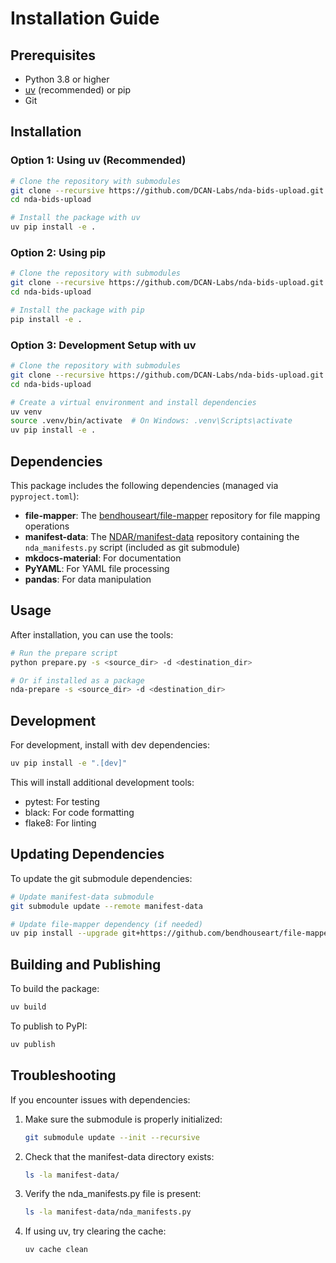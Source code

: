 # Installation Guide

## Prerequisites

- Python 3.8 or higher
- [uv](https://github.com/astral-sh/uv) (recommended) or pip
- Git

## Installation

### Option 1: Using uv (Recommended)

```bash
# Clone the repository with submodules
git clone --recursive https://github.com/DCAN-Labs/nda-bids-upload.git
cd nda-bids-upload

# Install the package with uv
uv pip install -e .
```

### Option 2: Using pip

```bash
# Clone the repository with submodules
git clone --recursive https://github.com/DCAN-Labs/nda-bids-upload.git
cd nda-bids-upload

# Install the package with pip
pip install -e .
```

### Option 3: Development Setup with uv

```bash
# Clone the repository with submodules
git clone --recursive https://github.com/DCAN-Labs/nda-bids-upload.git
cd nda-bids-upload

# Create a virtual environment and install dependencies
uv venv
source .venv/bin/activate  # On Windows: .venv\Scripts\activate
uv pip install -e .
```

## Dependencies

This package includes the following dependencies (managed via `pyproject.toml`):

- **file-mapper**: The [bendhouseart/file-mapper](https://github.com/bendhouseart/file-mapper) repository for file mapping operations
- **manifest-data**: The [NDAR/manifest-data](https://github.com/NDAR/manifest-data) repository containing the `nda_manifests.py` script (included as git submodule)
- **mkdocs-material**: For documentation
- **PyYAML**: For YAML file processing
- **pandas**: For data manipulation

## Usage

After installation, you can use the tools:

```bash
# Run the prepare script
python prepare.py -s <source_dir> -d <destination_dir>

# Or if installed as a package
nda-prepare -s <source_dir> -d <destination_dir>
```

## Development

For development, install with dev dependencies:

```bash
uv pip install -e ".[dev]"
```

This will install additional development tools:
- pytest: For testing
- black: For code formatting
- flake8: For linting

## Updating Dependencies

To update the git submodule dependencies:

```bash
# Update manifest-data submodule
git submodule update --remote manifest-data

# Update file-mapper dependency (if needed)
uv pip install --upgrade git+https://github.com/bendhouseart/file-mapper.git
```

## Building and Publishing

To build the package:

```bash
uv build
```

To publish to PyPI:

```bash
uv publish
```

## Troubleshooting

If you encounter issues with dependencies:

1. Make sure the submodule is properly initialized:
   ```bash
   git submodule update --init --recursive
   ```

2. Check that the manifest-data directory exists:
   ```bash
   ls -la manifest-data/
   ```

3. Verify the nda_manifests.py file is present:
   ```bash
   ls -la manifest-data/nda_manifests.py
   ```

4. If using uv, try clearing the cache:
   ```bash
   uv cache clean
   ```
